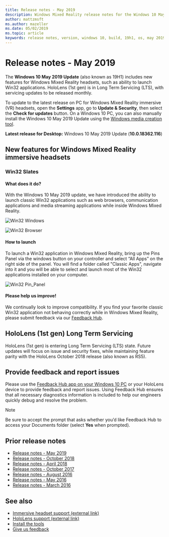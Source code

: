 ```yaml
---
title: Release notes - May 2019
description: Windows Mixed Reality release notes for the Windows 10 May 2019 Update (also known as 19H1).
author: mattzmsft
ms.author: mazeller
ms.date: 05/02/2019
ms.topic: article
keywords: release notes, version, windows 10, build, 19h1, os, may 2019
---
```




# Release notes - May 2019

The **Windows 10 May 2019 Update** (also known as 19H1) includes new features for Windows Mixed Reality headsets, such as ability to launch Win32 applications. HoloLens (1st gen) is in Long Term Servicing (LTS), with servicing updates to be released monthly.  

To update to the latest release on PC for Windows Mixed Reality immersive (VR) headsets, open the **Settings** app, go to **Update & Security**, then select the **Check for updates** button. On a Windows 10 PC, you can also manually install the Windows 10 May 2019 Update using the [Windows media creation tool](https://www.microsoft.com/software-download/windows10).

**Latest release for Desktop:** Windows 10 May 2019 Update (**10.0.18362.116**)<br>

## New features for Windows Mixed Reality immersive headsets

### Win32 Slates

#### What does it do? 
With the Windows 10 May 2019 update, we have introduced the ability to launch classic Win32 applications such as web browsers, communication applications and media streaming applications while inside Windows Mixed Reality. 

![Win32 Windows](images/mr-win32-slates-1.png)

![Win32 Browser](images/mr-win32-slates-2.png)

#### How to launch
To launch a Win32 application in Windows Mixed Reality, bring up the Pins Panel via the windows button on your controller and select “All Apps” on the right side of the panel.  You will find a folder called "Classic Apps", navigate into it and you will be able to select and launch most of the Win32 applications installed on your computer.

![Win32 Pin_Panel](images/mr-win32-slates-pinspanel.png)

#### Please help us improve!
We continually look to improve compatibility.  If you find your favorite classic Win32 application not behaving correctly while in Windows Mixed Reality, please submit feedback via our [Feedback Hub](https://support.microsoft.com/en-us/help/4021566/windows-10-send-feedback-to-microsoft-with-feedback-hub).

## HoloLens (1st gen) Long Term Servicing

HoloLens (1st gen) is entering Long Term Servicing (LTS) state. Future updates will focus on issue and security fixes, while maintaining feature parity with the HoloLens October 2018 release (also known as RS5). 

## Provide feedback and report issues

Please use the [Feedback Hub app on your Windows 10 PC](give-us-feedback.md) or your HoloLens device to provide feedback and report issues. Using Feedback Hub ensures that all necessary diagnostics information is included to help our engineers quickly debug and resolve the problem.

>[!NOTE]
>Be sure to accept the prompt that asks whether you’d like Feedback Hub to access your Documents folder (select **Yes** when prompted).

## Prior release notes

* [Release notes - May 2019](release-notes-may-2019.md)
* [Release notes - October 2018](release-notes-october-2018.md)
* [Release notes - April 2018](release-notes-april-2018.md)
* [Release notes - October 2017](release-notes-october-2017.md)
* [Release notes - August 2016](release-notes-august-2016.md)
* [Release notes - May 2016](release-notes-may-2016.md)
* [Release notes - March 2016](release-notes-march-2016.md)

## See also
* [Immersive headset support (external link)](https://docs.microsoft.com/windows/mixed-reality/enthusiast-guide/troubleshooting-windows-mixed-reality)
* [HoloLens support (external link)](https://support.microsoft.com/products/hololens)
* [Install the tools](install-the-tools.md)
* [Give us feedback](give-us-feedback.md)


